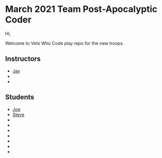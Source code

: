 # March 2021 Team  Post-Apocalyptic Coder


Hi,

 Welcome to Vets Who Code play repo for the new troops.

## Instructors
* [Jay](https://twitter.com/JeromeHardaway)
* 
*


## Students
* [Joe](https://twitter.com/@joer71560650)
* [Steve](https://twitter.com/sa_lamoureux)
*
*
*
*
*
*
*
